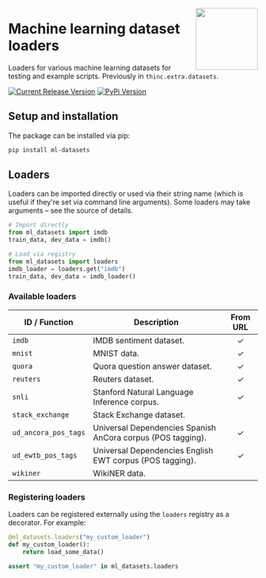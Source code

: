 <a href="https://explosion.ai"><img src="https://explosion.ai/assets/img/logo.svg" width="125" height="125" align="right" /></a>

# Machine learning dataset loaders

Loaders for various machine learning datasets for testing and example scripts.
Previously in `thinc.extra.datasets`.

[![Current Release Version](https://img.shields.io/github/release/explosion/ml_datasets.svg?style=flat-square&logo=github)](https://github.com/explosion/ml_datasets/releases)
[![PyPi Version](https://img.shields.io/pypi/v/ml-datasets.svg?style=flat-square&logo=pypi&logoColor=white)](https://pypi.python.org/pypi/ml-datasets)

## Setup and installation

The package can be installed via pip:

```bash
pip install ml-datasets
```

## Loaders

Loaders can be imported directly or used via their string name (which is useful if they're set via command line arguments). Some loaders may take arguments – see the source of details.

```python
# Import directly
from ml_datasets import imdb
train_data, dev_data = imdb()
```

```python
# Load via registry
from ml_datasets import loaders
imdb_loader = loaders.get("imdb")
train_data, dev_data = imdb_loader()
```

### Available loaders

| ID / Function        | Description                                                 | From URL |
| -------------------- | ----------------------------------------------------------- | :------: |
| `imdb`               | IMDB sentiment dataset.                                     |    ✓     |
| `mnist`              | MNIST data.                                                 |    ✓     |
| `quora`              | Quora question answer dataset.                              |    ✓     |
| `reuters`            | Reuters dataset.                                            |    ✓     |
| `snli`               | Stanford Natural Language Inference corpus.                 |    ✓     |
| `stack_exchange`     | Stack Exchange dataset.                                     |          |
| `ud_ancora_pos_tags` | Universal Dependencies Spanish AnCora corpus (POS tagging). |    ✓     |
| `ud_ewtb_pos_tags`   | Universal Dependencies English EWT corpus (POS tagging).    |    ✓     |
| `wikiner`            | WikiNER data.                                               |          |

### Registering loaders

Loaders can be registered externally using the `loaders` registry as a decorator. For example:

```python
@ml_datasets.loaders("my_custom_loader")
def my_custom_loader():
    return load_some_data()

assert "my_custom_loader" in ml_datasets.loaders
```

